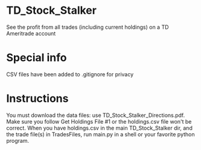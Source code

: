 # TD_Stock_Stalker
See the profit from all trades (including current holdings) on a TD Ameritrade account


# Special info
CSV files have been added to .gitignore for privacy


# Instructions
You must download the data files:  use TD_Stock_Stalker_Directions.pdf.
Make sure you follow Get Holdings File #1 or the holdings.csv file won't be correct.
When you have holdings.csv in the main TD_Stock_Stalker dir, and the trade file(s) in TradesFiles,
run main.py in a shell or your favorite python program.




  



